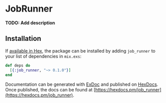 # JobRunner

**TODO: Add description**

## Installation

If [available in Hex](https://hex.pm/docs/publish), the package can be installed
by adding `job_runner` to your list of dependencies in `mix.exs`:

```elixir
def deps do
  [{:job_runner, "~> 0.1.0"}]
end
```

Documentation can be generated with [ExDoc](https://github.com/elixir-lang/ex_doc)
and published on [HexDocs](https://hexdocs.pm). Once published, the docs can
be found at [https://hexdocs.pm/job_runner](https://hexdocs.pm/job_runner).

